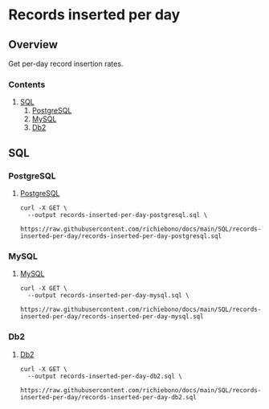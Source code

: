 # Records inserted per day

## Overview

Get per-day record insertion rates.

### Contents

1. [SQL](#sql)
    1. [PostgreSQL](#postgresql)
    1. [MySQL](#mysql)
    1. [Db2](#db2)

## SQL

### PostgreSQL

1. [PostgreSQL](records-inserted-per-day-postgresql.sql)

    ```console
    curl -X GET \
      --output records-inserted-per-day-postgresql.sql \
      https://raw.githubusercontent.com/richiebono/docs/main/SQL/records-inserted-per-day/records-inserted-per-day-postgresql.sql
    ```

### MySQL

1. [MySQL](records-inserted-per-day-mysql.sql)

    ```console
    curl -X GET \
      --output records-inserted-per-day-mysql.sql \
      https://raw.githubusercontent.com/richiebono/docs/main/SQL/records-inserted-per-day/records-inserted-per-day-mysql.sql
    ```

### Db2

1. [Db2](records-inserted-per-day-db2.sql)

    ```console
    curl -X GET \
      --output records-inserted-per-day-db2.sql \
      https://raw.githubusercontent.com/richiebono/docs/main/SQL/records-inserted-per-day/records-inserted-per-day-db2.sql
    ```
